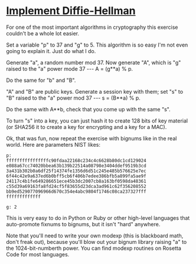 # [Implement Diffie-Hellman](http://cryptopals.com/sets/5/challenges/33/)
For one of the most important algorithms in cryptography this exercise couldn't be a whole lot easier.

Set a variable "p" to 37 and "g" to 5. This algorithm is so easy I'm not even going to explain it. Just do what I do.

Generate "a", a random number mod 37. Now generate "A", which is "g" raised to the "a" power mode 37 --- A = (g**a) % p.

Do the same for "b" and "B".

"A" and "B" are public keys. Generate a session key with them; set "s" to "B" raised to the "a" power mod 37 --- s = (B**a) % p.

Do the same with A**b, check that you come up with the same "s".

To turn "s" into a key, you can just hash it to create 128 bits of key material (or SHA256 it to create a key for encrypting and a key for a MAC).

Ok, that was fun, now repeat the exercise with bignums like in the real world. Here are parameters NIST likes:
```
p:
ffffffffffffffffc90fdaa22168c234c4c6628b80dc1cd129024
e088a67cc74020bbea63b139b22514a08798e3404ddef9519b3cd
3a431b302b0a6df25f14374fe1356d6d51c245e485b576625e7ec
6f44c42e9a637ed6b0bff5cb6f406b7edee386bfb5a899fa5ae9f
24117c4b1fe649286651ece45b3dc2007cb8a163bf0598da48361
c55d39a69163fa8fd24cf5f83655d23dca3ad961c62f356208552
bb9ed529077096966d670c354e4abc9804f1746c08ca237327fff
fffffffffffff

g: 2
```
This is very easy to do in Python or Ruby or other high-level languages that auto-promote fixnums to bignums, but it isn't "hard" anywhere.

Note that you'll need to write your own modexp (this is blackboard math, don't freak out), because you'll blow out your bignum library raising "a" to the 1024-bit-numberth power. You can find modexp routines on Rosetta Code for most languages.